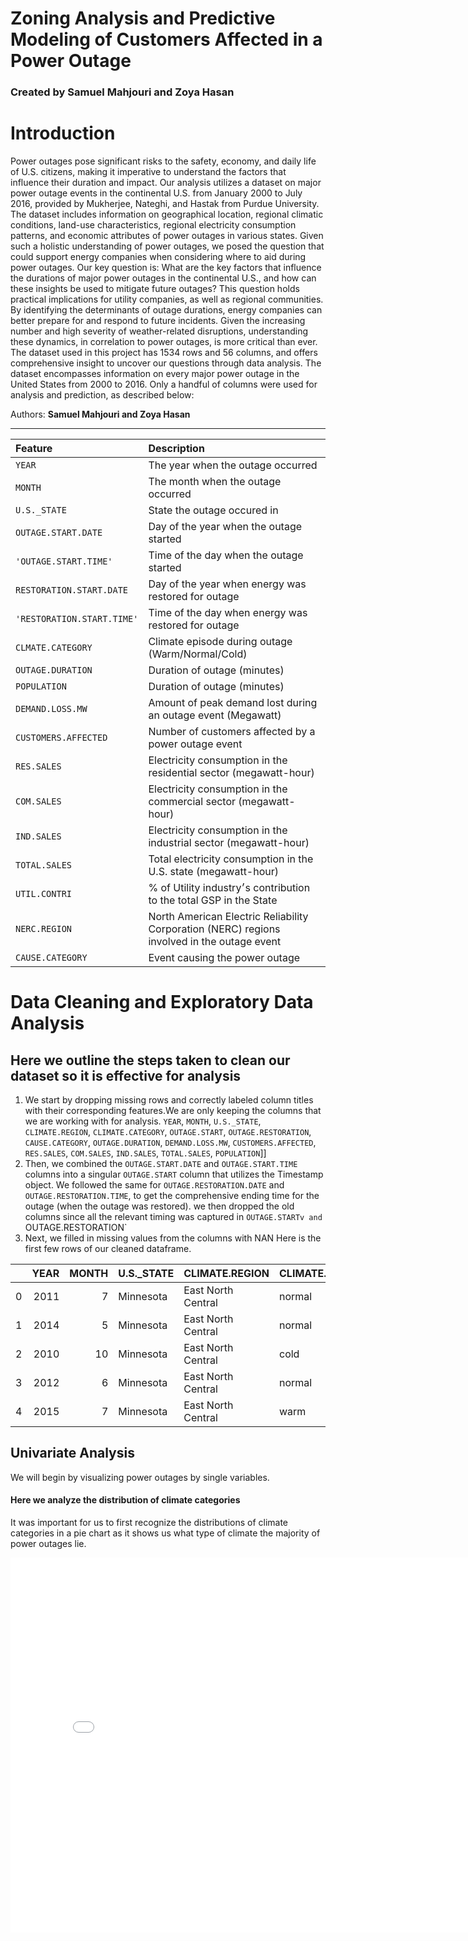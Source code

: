 # Zoning Analysis and Predictive Modeling of Customers Affected in a Power Outage

### Created by Samuel Mahjouri and Zoya Hasan

# Introduction

Power outages pose significant risks to the safety, economy, and daily life of U.S. citizens, making it imperative to understand the factors that influence their duration and impact. Our  analysis utilizes a dataset on major power outage events in the continental U.S. from January 2000 to July 2016, provided by Mukherjee, Nateghi, and Hastak from Purdue University. The dataset includes information on geographical location, regional climatic conditions, land-use characteristics, regional electricity consumption patterns, and economic attributes of power outages in various states. Given such a holistic understanding of power outages, we posed the question that could support energy companies when considering where to aid during power outages. Our key question is: What are the key factors that influence the durations of major power outages in the continental U.S., and how can these insights be used to mitigate future outages? This question holds practical implications for utility companies, as well as regional communities. By identifying the determinants of outage durations, energy companies  can better prepare for and respond to future incidents. Given the increasing number and high severity of weather-related disruptions, understanding these dynamics, in correlation to power outages, is more critical than ever. The dataset used in this project has 1534 rows and 56 columns, and offers comprehensive insight to uncover our questions through data analysis. The dataset encompasses information on every major power outage in the United States from 2000 to 2016. Only a handful of columns were used for analysis and prediction, as described below:

Authors: **Samuel Mahjouri and Zoya Hasan**

***

| Feature        | Description     |
|:-------------|:------------------|
| `YEAR`       | The year when the outage occurred| 
| `MONTH` | The month when the outage occurred |
| `U.S._STATE` | State the outage occured in| 
| `OUTAGE.START.DATE`| Day of the year when the outage started |
| `'OUTAGE.START.TIME'`| Time of the day when the outage started |
| `RESTORATION.START.DATE`| Day of the year when energy was restored for outage|
| `'RESTORATION.START.TIME'`| Time of the day when energy was restored for outage|
| `CLMATE.CATEGORY`| Climate episode during outage (Warm/Normal/Cold) |
| `OUTAGE.DURATION`| Duration of outage (minutes) |
| `POPULATION`| Duration of outage (minutes) |
| `DEMAND.LOSS.MW`|  Amount of peak demand lost during an outage event (Megawatt) |
| `CUSTOMERS.AFFECTED`| Number of customers affected by a power outage event |
| `RES.SALES`| Electricity consumption in the residential sector (megawatt-hour)|
| `COM.SALES`| Electricity consumption in the commercial sector (megawatt-hour)|
| `IND.SALES`| Electricity consumption in the industrial sector (megawatt-hour)|
| `TOTAL.SALES`| Total electricity consumption in the U.S. state (megawatt-hour)|
| `UTIL.CONTRI`| % of Utility industry׳s contribution to the total GSP in the State|
| `NERC.REGION`| North American Electric Reliability Corporation (NERC) regions involved in the outage event|
| `CAUSE.CATEGORY`| Event causing the power outage|
# Data Cleaning and Exploratory Data Analysis 
## Here we outline the steps taken to clean our dataset so it is effective for analysis 
1. We  start by dropping missing rows and correctly labeled column titles with their corresponding features.We are only keeping the columns  that we are  working with for analysis. `YEAR`, `MONTH`, `U.S._STATE`, `CLIMATE.REGION`, `CLIMATE.CATEGORY`, `OUTAGE.START`, `OUTAGE.RESTORATION`, `CAUSE.CATEGORY`, `OUTAGE.DURATION`, `DEMAND.LOSS.MW`, `CUSTOMERS.AFFECTED`, `RES.SALES`, `COM.SALES`, `IND.SALES`, `TOTAL.SALES`, `POPULATION`]]
2. Then, we combined the `OUTAGE.START.DATE` and `OUTAGE.START.TIME` columns into a singular `OUTAGE.START` column that utilizes the Timestamp object. We followed the same for `OUTAGE.RESTORATION.DATE` and `OUTAGE.RESTORATION.TIME`, to get the comprehensive ending time for the outage (when the outage was restored). we then dropped the old columns since all the relevant timing was captured in `OUTAGE.STARTv and `OUTAGE.RESTORATION`
3. Next, we filled in missing values from the columns with NAN
Here is the first few rows of our cleaned dataframe. 

|    |   YEAR |   MONTH | U.S._STATE   | CLIMATE.REGION     | CLIMATE.CATEGORY   | OUTAGE.START        | OUTAGE.RESTORATION   | CAUSE.CATEGORY     |   OUTAGE.DURATION |   DEMAND.LOSS.MW |   CUSTOMERS.AFFECTED |   RES.SALES |   COM.SALES |   IND.SALES |   TOTAL.SALES |   POPULATION |
|---:|-------:|--------:|:-------------|:-------------------|:-------------------|:--------------------|:---------------------|:-------------------|------------------:|-----------------:|---------------------:|------------:|------------:|------------:|--------------:|-------------:|
|  0 |   2011 |       7 | Minnesota    | East North Central | normal             | 2011-07-01 17:00:00 | 2011-07-03 20:00:00  | severe weather     |              3060 |              nan |                70000 |     2332915 |     2114774 |     2113291 |       6562520 |      5348119 |
|  1 |   2014 |       5 | Minnesota    | East North Central | normal             | 2014-05-11 18:38:00 | 2014-05-11 18:39:00  | intentional attack |                 1 |              nan |                  nan |     1586986 |     1807756 |     1887927 |       5284231 |      5457125 |
|  2 |   2010 |      10 | Minnesota    | East North Central | cold               | 2010-10-26 20:00:00 | 2010-10-28 22:00:00  | severe weather     |              3000 |              nan |                70000 |     1467293 |     1801683 |     1951295 |       5222116 |      5310903 |
|  3 |   2012 |       6 | Minnesota    | East North Central | normal             | 2012-06-19 04:30:00 | 2012-06-20 23:00:00  | severe weather     |              2550 |              nan |                68200 |     1851519 |     1941174 |     1993026 |       5787064 |      5380443 |
|  4 |   2015 |       7 | Minnesota    | East North Central | warm               | 2015-07-18 02:00:00 | 2015-07-19 07:00:00  | severe weather     |              1740 |              250 |               250000 |     2028875 |     2161612 |     1777937 |       5970339 |      5489594 |

## Univariate Analysis 
We will begin by visualizing power outages by single variables.

#### Here we analyze the distribution of climate categories
It was important for us to first recognize the distributions of climate categories in a pie chart as it shows us what type of climate the majority of power outages lie.
<iframe
  src="assets/univariate-plot-1.html"
  width="800"
  height="600"
  frameborder="0"
></iframe>

